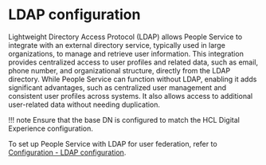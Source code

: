 # LDAP configuration

Lightweight Directory Access Protocol (LDAP) allows People Service to integrate with an external directory service, typically used in large organizations, to manage and retrieve user information. This integration provides centralized access to user profiles and related data, such as email, phone number, and organizational structure, directly from the LDAP directory. While People Service can function without LDAP, enabling it adds significant advantages, such as centralized user management and consistent user profiles across systems. It also allows access to additional user-related data without needing duplication.

!!! note
    Ensure that the base DN is configured to match the HCL Digital Experience configuration.

To set up People Service with LDAP for user federation, refer to [Configuration - LDAP configuration](../index.md#ldap-configuration).
